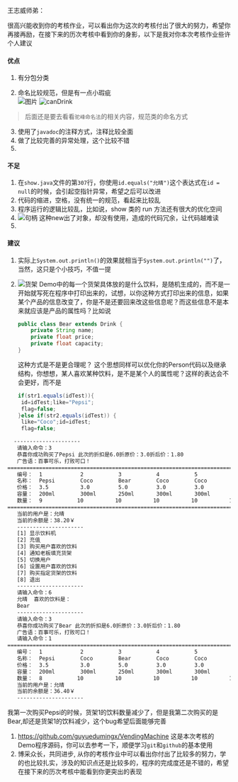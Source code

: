 王志威师弟：  

​		 很高兴能收到你的考核作业，可以看出你为这次的考核付出了很大的努力，希望你再接再励，在接下来的历次考核中看到你的身影，以下是我对你本次考核作业些许个人建议  

#### 优点  

1. 有分包分类  

2. 命名比较规范，但是有一点小瑕疵   
    ![图片](C:\Users\11319\AppData\Roaming\Typora\typora-user-images\image-20210223184625914.png)  ![canDrink](C:\Users\11319\AppData\Roaming\Typora\typora-user-images\image-20210223184817600.png)  

 > 后面还是要去看看`驼峰命名法`的相关内容，规范类的命名方式   

3. 使用了`javadoc`的注释方式，注释比较全面  
4. 做了比较完善的异常处理，这个比较不错  
5. 

#### 不足  

1. 在`show.java`文件的第`307`行，你使用`id.equals("允晴")`这个表达式在`id = null`的时候，会引起空指针异常，希望之后可以改进  
2. 代码的缩进，空格，没有统一的规范，看起来比较乱  
3. 程序运行的逻辑比较乱，比如说，show 类的 run 方法还有很大的优化空间  
4. ![句柄](C:\Users\11319\AppData\Roaming\Typora\typora-user-images\image-20210223192544961.png) 这种new出了对象，却没有使用，造成的代码冗余，让代码越难读  
5. 

#### 建议  

1. 实际上`System.out.println()`的效果就相当于`System.out.println("")`了，当然，这只是个小技巧，不值一提  

2. ![货架](C:\Users\11319\AppData\Roaming\Typora\typora-user-images\image-20210223185742081.png)  Demo中的每一个货架具体放的是什么饮料，是随机生成的，而不是一开始就写死在程序中打印出来的，试想，以你这种方式打印出来的信息，如果某个产品的信息改变了，你是不是还要回来改这些信息呢？而这些信息不是本来就应该是产品的属性吗？比如说  

   ```java 
   public class Bear extends Drink {
       private String name; 
       private float price;
       private float capacity;
   }
   ```

   这种方式是不是更合理呢？ 这个思想同样可以优化你的Person代码以及继承结构，你想想，某人喜欢某种饮料，是不是某个人的属性呢？这样的表达会不会更好，而不是 
   
   ```java
   if(str1.equals(idTest)){
   	id=idTest;like="Pepsi";
   	flag=false;
   }else if(str2.equals(idTest)) {
   	like="Coco";id=idTest;
   	flag=false;
   ```
   
   

```cmd
  ---------------------
   请输入命令：3
   恭喜你成功购买了Pepsi 此次的折扣是6.0折原价：3.0折后价：1.80
   广告语：百事可乐，打败可口！
=========================================================================================
   编号：	1            2           3           4           5           6
   名称：	Pepsi        Coco        Bear        Coco        Coco        Pepsi
   价格：	3.5          3.0         5.0         3.0         3.0         3.5
   容量：	200ml        300ml       250ml       300ml       300ml       200ml
   数量：	9           10          10          10          10          10
=========================================================================================
   当前的用户是：允晴
   当前的余额是：38.20￥
   ---------------------
   [1] 显示饮料机
   [2] 充值ֵ
   [3] 购买用户喜欢的饮料
   [4] 通知老板填充货架
   [5] 切换用户
   [6] 设置用户喜欢的饮料
   [7] 购买指定货架的饮料
   [8] 退出
   ---------------------
   请输入命令：6
   允晴  喜欢的饮料是：
   Bear
   ---------------------
   请输入命令：3
   恭喜你成功购买了Bear 此次的折扣是6.0折原价：3.0折后价：1.80
   广告语：百事可乐，打败可口！
   请输入命令：1
=========================================================================================
   编号：	1            2           3           4           5           6
   名称：	Pepsi        Coco        Bear        Coco        Coco        Pepsi
   价格：	3.5          3.0         5.0         3.0         3.0         3.5
   容量：	200ml        300ml       250ml       300ml       300ml       200ml
   数量：	8           10          10          10          10          10   =========================================================================================
   当前的用户是：允晴
   当前的余额是：36.40￥
   ---------------------
```

我第一次购买Pepsi的时候，货架1的饮料数量减少了，但是我第二次购买的是Bear,却还是货架1的饮料减少，这个bug希望后面能够完善  

1. https://github.com/guyuedumingx/VendingMachine 这是本次考核的Demo程序源码，你可以去参考一下，顺便学习`git`和`github`的基本使用  
2. 博采众长，共同进步, 从你的考核作业中可以看出你付出了比较多的努力，学的也比较扎实，涉及的知识点还是比较多的，程序的完成度还是不错的，希望在接下来的历次考核中能看到你更突出的表现  